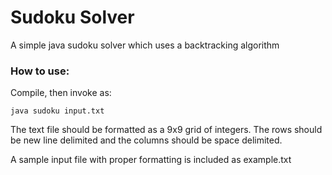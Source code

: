 # Sudoku Solver
A simple java sudoku solver which uses a backtracking algorithm

### How to use:

Compile, then invoke as:

```
java sudoku input.txt
```

The text file should be formatted as a 9x9 grid of integers.
The rows should be new line delimited and the columns should be space delimited.

A sample input file with proper formatting is included as example.txt
